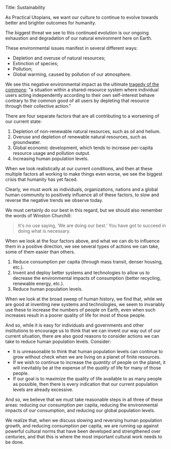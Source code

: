 Title: Sustainability

As Practical Utopians, we want our culture to continue to evolve towards better and brighter outcomes for humanity. 

The biggest threat we see to this continued evolution is our ongoing exhaustion and degradation of our natural environment here on Earth. 

These environmental issues manifest in several different ways:

* Depletion and overuse of natural resources;
* Extinction of species;
* Pollution;
* Global warming, caused by pollution of our atmosphere. 

We see this negative environmental impact as the ultimate [tragedy of the commons][totc]: "a situation within a shared-resource system where individual users acting independently according to their own self-interest behave contrary to the common good of all users by depleting that resource through their collective action."

There are four separate factors that are all contributing to a worsening of our current state:

1. Depletion of non-renewable natural resources, such as oil and helium. 
2. Overuse and depletion of renewable natural resources, such as groundwater. 
3. Global economic development, which tends to increase per-capita resource usage and pollution output. 
4. Increasing human population levels. 

When we look realistically at our current conditions, and then at these multiple factors all working to make things even worse, we see the biggest crisis that humanity has yet faced. 

Clearly, we must work as individuals, organizations, nations and a global human community to positively influence all of these factors, to slow and reverse the negative trends we observe today. 

We must certainly do our best in this regard, but we should also remember the words of Winston Churchill:

> It's no use saying, ‘We are doing our best.’ You have got to succeed in doing what is necessary.

When we look at the four factors above, and what we can do to influence them in a positive direction, we see several types of actions we can take, some of them easier than others. 

1. Reduce consumption per capita (through mass transit, denser housing, etc.).
2. Invent and deploy better systems and technologies to allow us to decrease the environmental impacts of consumption (better recycling, renewable energy, etc.).
3. Reduce human population levels. 

When we look at the broad sweep of human history, we find that, while we are good at inventing new systems and technologies, we seem to invariably use these to increase the numbers of people on Earth, even when such increases result in a poorer quality of life for most of those people. 

And so, while it is easy for individuals and governments and other institutions to encourage us to think that we can invent our way out of our current situation, there are also good reasons to consider actions we can take to reduce human population levels. Consider:

* It is unreasonable to think that human population levels can continue to grow without check when we are living on a planet of finite resources.
* If we wish to continue to increase the *quantity* of people on the planet, it will inevitably be at the expense of the *quality* of life for many of those people. 
* If our goal is to maximize the quality of life available to as many people as possible, then there is every indication that our current population levels are already excessive. 
 
And so, we believe that we must take reasonable steps in all three of these areas: reducing our consumption per capita, reducing the environmental impacts of our consumption, and reducing our global population levels. 

We realize that, when we discuss slowing and reversing human population growth, and reducing consumption per capita, we are running up against powerful cultural norms that have been developed and strengthened over centuries, and that this is where the most important cultural work needs to be done. 

[totc]: https://en.wikipedia.org/wiki/Tragedy_of_the_commons
